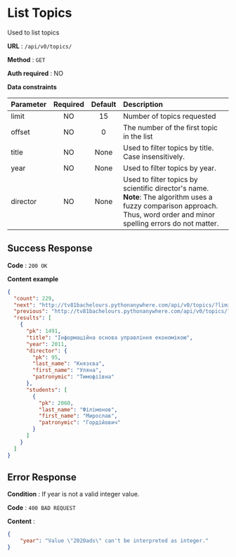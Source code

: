 # List Topics

Used to list topics

**URL** : `/api/v0/topics/`

**Method** : `GET`

**Auth required** : NO

**Data constraints**

| Parameter | Required | Default | Description |
|-----------|:--------:|:-------:|:------------|
| limit     | NO       | 15 | Number of topics requested |
| offset | NO | 0 | The number of the first topic in the list |
| title | NO | None | Used to filter topics by title. Case insensitively. |
| year | NO | None | Used to filter topics by year. |
| director | NO | None | Used to filter topics by scientific director's name. <br/> __Note__: The algorithm uses a fuzzy comparison approach. Thus, word order and minor spelling errors do not matter. |

## Success Response

**Code** : `200 OK`

**Content example**

```json
{
  "count": 229,
  "next": "http://tv81bachelours.pythonanywhere.com/api/v0/topics/?limit=15&offset=30",
  "previous": "http://tv81bachelours.pythonanywhere.com/api/v0/topics/?limit=15",
  "results": [
    {
      "pk": 1491,
      "title": "Інформаційна основа управління економікою",
      "year": 2011,
      "director": {
        "pk": 95,
        "last_name": "Князєва",
        "first_name": "Уляна",
        "patronymic": "Тимофіївна"
      },
      "students": [
        {
          "pk": 2060,
          "last_name": "Філімонов",
          "first_name": "Мирослав",
          "patronymic": "Гордійович"
        }
      ]
    }
  ]
}
```

## Error Response

**Condition** : If year is not a valid integer value.

**Code** : `400 BAD REQUEST`

**Content** :

```json
{
    "year": "Value \"2020ads\" can't be interpreted as integer."
}
```
